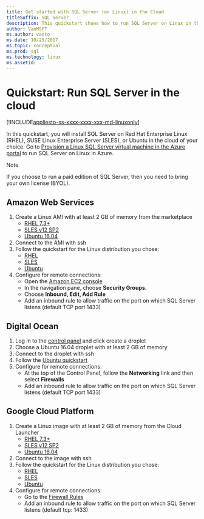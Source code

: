 ```yaml
---
title: Get started with SQL Server (on Linux) in the Cloud
titleSuffix: SQL Server
description: This quickstart shows how to run SQL Server on Linux in the cloud of your choice.
author: VanMSFT 
ms.author: vanto
ms.date: 10/25/2017
ms.topic: conceptual
ms.prod: sql  
ms.technology: linux
ms.assetid:
---
```

# Quickstart: Run SQL Server in the cloud
[!INCLUDE[appliesto-ss-xxxx-xxxx-xxx-md-linuxonly](../includes/appliesto-ss-xxxx-xxxx-xxx-md-linuxonly.md)]

In this quickstart, you will install SQL Server on Red Hat Enterprise Linux (RHEL), SUSE Linux Enterprise Server (SLES), or Ubuntu in the cloud of your choice. Go to [Provision a Linux SQL Server virtual machine in the Azure portal](https://docs.microsoft.com/azure/virtual-machines/linux/sql/provision-sql-server-linux-virtual-machine?toc=/sql/toc/toc.json) to run SQL Server on Linux in Azure.

> [!NOTE]
> If you choose to run a paid edition of SQL Server, then you need to bring your own license (BYOL).

## Amazon Web Services
1.	Create a Linux AMI with at least 2 GB of memory from the marketplace 
    * [RHEL 7.3+](https://aws.amazon.com/marketplace/pp/B00KWBZVK6)
    * [SLES v12 SP2](https://aws.amazon.com/marketplace/pp/B00PMM99PI)
    * [Ubuntu 16.04](https://aws.amazon.com/marketplace/pp/B01JBL2M0O)
1.	Connect to the AMI with ssh
1.	Follow the quickstart for the Linux distribution you chose: 
    * [RHEL](quickstart-install-connect-red-hat.md)
    * [SLES](quickstart-install-connect-suse.md)
    * [Ubuntu](quickstart-install-connect-ubuntu.md)
1.	Configure for remote connections: 
    * Open the [Amazon EC2 console]( https://console.aws.amazon.com/ec2/)
    * In the navigation pane, choose **Security Groups**. 
    * Choose **Inbound, Edit, Add Rule**
    * Add an inbound rule to allow traffic on the port on which SQL Server listens (default TCP port 1433)

    
## Digital Ocean
1. Log in to the [control panel](https://cloud.digitalocean.com/login) and click create a droplet
1. Choose a Ubuntu 16.04 droplet with at least 2 GB of memory
1. Connect to the droplet with ssh
1. Follow the [Ubuntu quickstart](quickstart-install-connect-ubuntu.md)
1. Configure for remote connections:
    * At the top of the Control Panel, follow the **Networking** link and then select **Firewalls**
    * Add an inbound rule to allow traffic on the port on which SQL Server listens (default TCP port 1433)
    
## Google Cloud Platform
1.	Create a Linux image with at least 2 GB of memory from the Cloud Launcher 
    * [RHEL 7.3+](https://console.cloud.google.com/launcher/details/rhel-cloud/rhel-7)
    * [SLES v12 SP2](https://console.cloud.google.com/launcher/details/suse-cloud/sles-12)
    * [Ubuntu 16.04](https://console.cloud.google.com/launcher/details/ubuntu-os-cloud/ubuntu-xenial)
1.	Connect to the image with ssh
1.	Follow the quickstart for the Linux distribution you chose: 
    * [RHEL](quickstart-install-connect-red-hat.md)
    * [SLES](quickstart-install-connect-suse.md)
    * [Ubuntu](quickstart-install-connect-ubuntu.md)
1.	Configure for remote connections: 
    * Go to the [Firewall Rules](https://console.cloud.google.com/networking/firewalls)
    * Add an inbound rule to allow traffic on the port on which SQL Server listens (default tcp: 1433)
